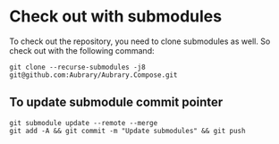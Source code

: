 # Check out with submodules

To check out the repository, you need to clone submodules as well. So check out with the following command:

```git clone --recurse-submodules -j8 git@github.com:Aubrary/Aubrary.Compose.git```

## To update submodule commit pointer
```
git submodule update --remote --merge
git add -A && git commit -m "Update submodules" && git push
```